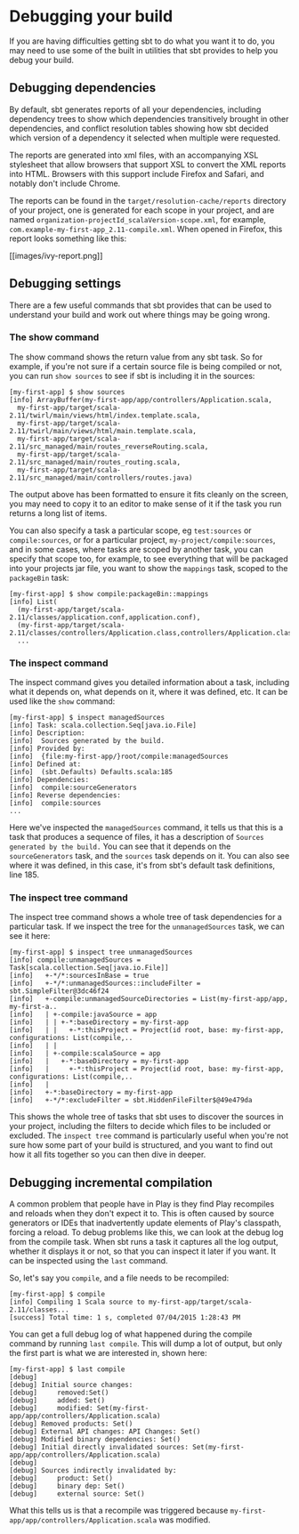 <!--- Copyright (C) 2009-2018 Lightbend Inc. <https://www.lightbend.com> -->
# Debugging your build

If you are having difficulties getting sbt to do what you want it to do, you may need to use some of the built in utilities that sbt provides to help you debug your build.

## Debugging dependencies

By default, sbt generates reports of all your dependencies, including dependency trees to show which dependencies transitively brought in other dependencies, and conflict resolution tables showing how sbt decided which version of a dependency it selected when multiple were requested.

The reports are generated into xml files, with an accompanying XSL stylesheet that allow browsers that support XSL to convert the XML reports into HTML.  Browsers with this support include Firefox and Safari, and notably don't include Chrome.

The reports can be found in the `target/resolution-cache/reports` directory of your project, one is generated for each scope in your project, and are named `organization-projectId_scalaVersion-scope.xml`, for example, `com.example-my-first-app_2.11-compile.xml`.  When opened in Firefox, this report looks something like this:

[[images/ivy-report.png]]

## Debugging settings

There are a few useful commands that sbt provides that can be used to understand your build and work out where things may be going wrong.

### The show command

The show command shows the return value from any sbt task.  So for example, if you're not sure if a certain source file is being compiled or not, you can run `show sources` to see if sbt is including it in the sources:

```
[my-first-app] $ show sources
[info] ArrayBuffer(my-first-app/app/controllers/Application.scala, 
  my-first-app/target/scala-2.11/twirl/main/views/html/index.template.scala,
  my-first-app/target/scala-2.11/twirl/main/views/html/main.template.scala,
  my-first-app/target/scala-2.11/src_managed/main/routes_reverseRouting.scala,
  my-first-app/target/scala-2.11/src_managed/main/routes_routing.scala,
  my-first-app/target/scala-2.11/src_managed/main/controllers/routes.java)
```

The output above has been formatted to ensure it fits cleanly on the screen, you may need to copy it to an editor to make sense of it if the task you run returns a long list of items.

You can also specify a task a particular scope, eg `test:sources` or `compile:sources`, or for a particular project, `my-project/compile:sources`, and in some cases, where tasks are scoped by another task, you can specify that scope too, for example, to see everything that will be packaged into your projects jar file, you want to show the `mappings` task, scoped to the `packageBin` task:

```
[my-first-app] $ show compile:packageBin::mappings
[info] List(
  (my-first-app/target/scala-2.11/classes/application.conf,application.conf),
  (my-first-app/target/scala-2.11/classes/controllers/Application.class,controllers/Application.class),
  ...
```

### The inspect command

The inspect command gives you detailed information about a task, including what it depends on, what depends on it, where it was defined, etc.  It can be used like the `show` command:

```
[my-first-app] $ inspect managedSources
[info] Task: scala.collection.Seq[java.io.File]
[info] Description:
[info] 	Sources generated by the build.
[info] Provided by:
[info] 	{file:my-first-app/}root/compile:managedSources
[info] Defined at:
[info] 	(sbt.Defaults) Defaults.scala:185
[info] Dependencies:
[info] 	compile:sourceGenerators
[info] Reverse dependencies:
[info] 	compile:sources
...
```

Here we've inspected the `managedSources` command, it tells us that this is a task that produces a sequence of files, it has a description of `Sources generated by the build.`  You can see that it depends on the `sourceGenerators` task, and the `sources` task depends on it.  You can also see where it was defined, in this case, it's from sbt's default task definitions, line 185.

### The inspect tree command

The inspect tree command shows a whole tree of task dependencies for a particular task.  If we inspect the tree for the `unmanagedSources` task, we can see it here:

```
[my-first-app] $ inspect tree unmanagedSources
[info] compile:unmanagedSources = Task[scala.collection.Seq[java.io.File]]
[info]   +-*/*:sourcesInBase = true
[info]   +-*/*:unmanagedSources::includeFilter = sbt.SimpleFilter@3dc46f24
[info]   +-compile:unmanagedSourceDirectories = List(my-first-app/app, my-first-a..
[info]   | +-compile:javaSource = app
[info]   | | +-*:baseDirectory = my-first-app
[info]   | |   +-*:thisProject = Project(id root, base: my-first-app, configurations: List(compile,..
[info]   | |   
[info]   | +-compile:scalaSource = app
[info]   |   +-*:baseDirectory = my-first-app
[info]   |     +-*:thisProject = Project(id root, base: my-first-app, configurations: List(compile,..
[info]   |     
[info]   +-*:baseDirectory = my-first-app
[info]   +-*/*:excludeFilter = sbt.HiddenFileFilter$@49e479da
```

This shows the whole tree of tasks that sbt uses to discover the sources in your project, including the filters to decide which files to be included or excluded.  The `inspect tree` command is particularly useful when you're not sure how some part of your build is structured, and you want to find out how it all fits together so you can then dive in deeper.

## Debugging incremental compilation

A common problem that people have in Play is they find Play recompiles and reloads when they don't expect it to.  This is often caused by source generators or IDEs that inadvertently update elements of Play's classpath, forcing a reload.  To debug problems like this, we can look at the debug log from the compile task.  When sbt runs a task it captures all the log output, whether it displays it or not, so that you can inspect it later if you want.  It can be inspected using the `last` command.

So, let's say you `compile`, and a file needs to be recompiled:

```
[my-first-app] $ compile
[info] Compiling 1 Scala source to my-first-app/target/scala-2.11/classes...
[success] Total time: 1 s, completed 07/04/2015 1:28:43 PM
```

You can get a full debug log of what happened during the compile command by running `last compile`.  This will dump a lot of output, but only the first part is what we are interested in, shown here:

```
[my-first-app] $ last compile
[debug]
[debug] Initial source changes:
[debug] 	removed:Set()
[debug] 	added: Set()
[debug] 	modified: Set(my-first-app/app/controllers/Application.scala)
[debug] Removed products: Set()
[debug] External API changes: API Changes: Set()
[debug] Modified binary dependencies: Set()
[debug] Initial directly invalidated sources: Set(my-first-app/app/controllers/Application.scala)
[debug]
[debug] Sources indirectly invalidated by:
[debug] 	product: Set()
[debug] 	binary dep: Set()
[debug] 	external source: Set()
```

What this tells us is that a recompile was triggered because `my-first-app/app/controllers/Application.scala` was modified.
